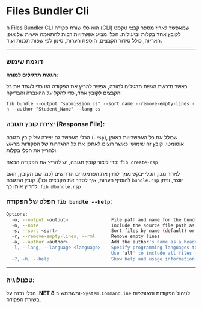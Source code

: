 # Files Bundler Cli


ה Files Bundler CLI הוא כלי שורת פקודה (CLI) שמאפשר לארוז מספר קבצי טקסט לקובץ אחד בקלות וביעילות. הכלי מציע אפשרויות רבות להתאמה אישית של אופן האריזה, כולל סידור הקבצים, הוספת הערות, סינון לפי שפות תכנות ועוד.




----
### דוגמת שימוש

**הגשת תרגילים למורה**:

כאשר נדרשת הגשת תרגילים למורה, אפשר להריץ את הפקודה הזו כדי לאחד את כל הקבצים לקובץ אחד, כדי להקל על ההעברה והבדיקה:

    fib bundle --output "submission.cs" --sort name --remove-empty-lines -n --author "Student_Name" --lang cs
### יצירת קובץ תגובה (Response File):

הכלי מאפשר גם יצירה של קובץ תגובה (`.rsp`), שכולל את כל האפשרויות באופן אוטומטי. קובץ זה שימושי כאשר רוצים לאחסן את כל ההגדרות של הפקודות מראש ולהריץ את הכלי בקלות.

כדי ליצור קובץ תגובה, יש להריץ את הפקודה הבאה: `fib create-rsp`

לאחר מכן, הכלי יבקש ממך להזין את הפרמטרים הדרושים (כמו שם הקובץ, האם להוסיף הערות, איך לסדר את הקבצים וכו'). קובץ התגובה `bundle.rsp` יווצר, וניתן להריץ אותו כך: `fib @bundle.rsp`



### הפלט של הפקודה `fib bundle --help`:
```bash
Options:
  -o, --output <output>                File path and name for the bundled output
  -n, --note                           Include the source file path as a comment
  -s, --sort <sort>                    Sort files by name (default) or extension [default: name]
  -r, --remove-empty-lines, --rml      Remove empty lines
  -a, --author <author>                Add the author's name as a header comment
  -l, --lang, --language <language>    Specify programming languages to include.
                                       Use 'all' to include all files (default) [default: all]
  -?, -h, --help                       Show help and usage information
```  
----
### טכנולוגיה:

הכלי נבנה על **.NET 8** ומשתמש ב-`System.CommandLine` לניהול הפקודות והאופציות בשורת הפקודה.

